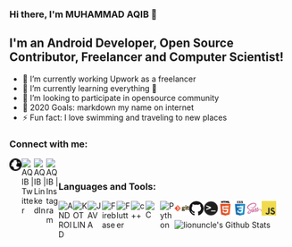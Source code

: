 ### Hi there, I'm MUHAMMAD AQIB 👋

## I'm an Android Developer, Open Source Contributor, Freelancer and Computer Scientist!
- 🔭 I’m currently working Upwork as a freelancer
- 🌱 I’m currently learning everything 🤣
- 👯 I’m looking to participate in opensource community
- 🥅 2020 Goals: markdown my name on internet
- ⚡ Fun fact: I love swimming and traveling to new places

### Connect with me:

[<img align="left" alt="aqib.engineer" width="22px" src="https://raw.githubusercontent.com/iconic/open-iconic/master/svg/globe.svg" />][website]
[<img align="left" alt="AQIB | Twitter" width="22px" src="https://cdn.jsdelivr.net/npm/simple-icons@v3/icons/twitter.svg" />][twitter]
[<img align="left" alt="AQIB | LinkedIn" width="22px" src="https://cdn.jsdelivr.net/npm/simple-icons@v3/icons/linkedin.svg" />][linkedin]
[<img align="left" alt="AQIB | Instagram" width="22px" src="https://cdn.jsdelivr.net/npm/simple-icons@v3/icons/instagram.svg" />][instagram]

<br />

### Languages and Tools:

<img align="left" alt="ANDROID" width="26px" src="https://img.icons8.com/fluent/48/000000/android-os.png" />
<img align="left" alt="KOTLIN" width="26px" src="https://icons8.com/icon/ZoxjA0jZDdFZ/kotlin" />
<img align="left" alt="JAVA" width="26px" src="https://icons8.com/icon/13679/java" />
<img align="left" alt="Firebase" width="26px" src="https://icons8.com/icon/62452/firebase" />
<img align="left" alt="Flutter" width="26px" src="https://icons8.com/icon/7I3BjCqe9rjG/flutter" />
<img align="left" alt="c++" width="26px" src="https://icons8.com/icon/40669/c++" />
<img align="left" alt="C" width="26px" src="https://icons8.com/icon/40670/c-programming" />
<img align="left" alt="Python" width="26px" src="https://icons8.com/icon/13441/python" />
<img align="left" alt="Git" width="26px" src="https://raw.githubusercontent.com/github/explore/80688e429a7d4ef2fca1e82350fe8e3517d3494d/topics/git/git.png" />
<img align="left" alt="GitHub" width="26px" src="https://raw.githubusercontent.com/github/explore/78df643247d429f6cc873026c0622819ad797942/topics/github/github.png" />
<img align="left" alt="HTML5" width="26px" src="https://raw.githubusercontent.com/github/explore/80688e429a7d4ef2fca1e82350fe8e3517d3494d/topics/terminal/terminal.png" />
<img align="left" alt="HTML5" width="26px" src="https://raw.githubusercontent.com/github/explore/80688e429a7d4ef2fca1e82350fe8e3517d3494d/topics/html/html.png" />
<img align="left" alt="CSS3" width="26px" src="https://raw.githubusercontent.com/github/explore/80688e429a7d4ef2fca1e82350fe8e3517d3494d/topics/css/css.png" />
<img align="left" alt="Sass" width="26px" src="https://raw.githubusercontent.com/github/explore/80688e429a7d4ef2fca1e82350fe8e3517d3494d/topics/sass/sass.png" />
<img align="left" alt="JavaScript" width="26px" src="https://raw.githubusercontent.com/github/explore/80688e429a7d4ef2fca1e82350fe8e3517d3494d/topics/javascript/javascript.png" />
<br />
<br />


<img align="left" alt="lionuncle's Github Stats" src="https://github-readme-stats.vercel.app/api?username=lionuncle&show_icons=true&hide_border=true" />

[website]: https://aqib.engineer
[twitter]: https://twitter.com/Lionuncles
[instagram]: https://instagram.com/gotoaqib
[linkedin]: https://www.linkedin.com/in/lionuncle/